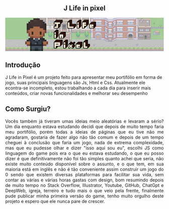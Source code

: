 <section align="center">
<h1>  J Life in pixel </h1>
  <a href="https://juniorsilva-jk.github.io/portfolio/">
    <img src="/images/CapaGitHub.png" alt="J Life in Pixel"><https://juniorsilva-jk.github.io/portfolio/>
  </a>
</section>

## Introdução
<p> J Life in Pixel é um projeto feito para apresentar meu portifólio em forma de jogo, suas principais linguagens são Js, Html e Css. Atualmente ele econtra-se incompleto, estou trabalhando a cada dia para inserir mais conteúdos, criar novas funcionalidades e melhorar seu desempenho </p>

## Como Surgiu? 

<p align="justify"> Vocês também já tiveram umas ideias meio aleatórias e levaram a sério? Um dia enquanto estava estudando decidi que depois de muito tempo faria meu portifólio, porém todas a ideias de páginas que eu tive não me agradaram, gostaria de fazer algo não tão comum e depois de um tempo cheguei à conclusão que faria um jogo, nada de extrema complexidade, mas que eu pudesse olhar e dizer "isso aqui sou eu", escolhi JS como linguagem do game pois era o que eu estava estudando, o que eu posso dizer é que definitivamente não foi tão simples quanto achei que seria, não existe muito conteúdo disponível sobre o assunto, e o que tem, em sua maioria está em inglês e não é tão conveniente assim construir um jogo do 0 sendo que existem diversas plataformas para facilitar sua vida, sem contar as várias e várias horas gastas com design, bom resumindo depois de muito tempo no Stack Overflow, Illustrator, Youtube, GitHub, ChatGpt e DeepWeb, igreja, terreiro e tudo mais o que veio pela frente, finalmente pude publicar minha primeira versão do game, tenho muito orgulho deste projeto e espero que ele nunca pare de crescer. </p>
